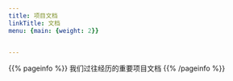 ```yaml
---
title: 项目文档
linkTitle: 文档
menu: {main: {weight: 2}}


---
```


{{% pageinfo %}}
我们过往经历的重要项目文档
{{% /pageinfo %}}


